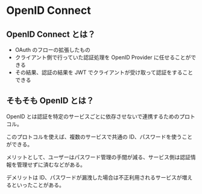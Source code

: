 # OpenID Connect

## OpenID Connect とは？

- OAuth のフローの拡張したもの
- クライアント側で行っていた認証処理を OpenID Provider に任せることができる
- その結果、認証の結果を JWT でクライアントが受け取って認証をすることできる

## そもそも OpenID とは？

OpenID とは認証を特定のサービスごとに依存させないで連携するためのプロトコル。

このプロトコルを使えば、複数のサービスで共通の ID、パスワードを使うことができる。

メリットとして、ユーザーはパスワード管理の手間が減る、サービス側は認証情報を管理せずに済むなどがある。

デメリットは ID、パスワードが漏洩した場合は不正利用されるサービスが増えるといったことがある。
